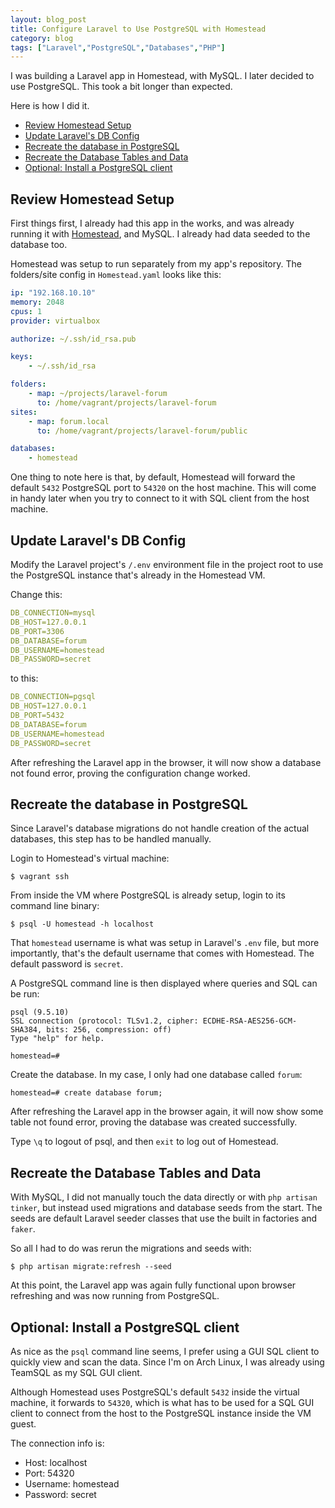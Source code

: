 ```yaml
---
layout: blog_post
title: Configure Laravel to Use PostgreSQL with Homestead
category: blog
tags: ["Laravel","PostgreSQL","Databases","PHP"]
---
```


I was building a Laravel app in Homestead, with MySQL. I later decided to use PostgreSQL. This took a bit longer than expected. 

Here is how I did it.

- [Review Homestead Setup](#review-homestead-setup)
- [Update Laravel's DB Config](#update-laravels-db-config)
- [Recreate the database in PostgreSQL](#recreate-the-database-in-postgresql)
- [Recreate the Database Tables and Data](#recreate-the-database-tables-and-data)
- [Optional: Install a PostgreSQL client](#optional-install-a-postgresql-client)

<a name="review-homestead"></a>

## Review Homestead Setup

First things first, I already had this app in the works, and was already running it with [Homestead](https://laravel.com/docs/5.6/homestead), and MySQL. I already had data seeded to the database too.

Homestead was setup to run separately from my app's repository. The folders/site config in `Homestead.yaml` looks like this:

```yaml
ip: "192.168.10.10"
memory: 2048
cpus: 1
provider: virtualbox

authorize: ~/.ssh/id_rsa.pub

keys:
    - ~/.ssh/id_rsa

folders:
    - map: ~/projects/laravel-forum
      to: /home/vagrant/projects/laravel-forum
sites:
    - map: forum.local
      to: /home/vagrant/projects/laravel-forum/public

databases:
    - homestead
```

One thing to note here is that, by default, Homestead will forward the default `5432` PostgreSQL port to `54320` on the host machine. This will come in handy later when you try to connect to it with SQL client from the host machine.

<a name="update-config"></a>

## Update Laravel's DB Config

Modify the Laravel project's `/.env` environment file in the project root to use the PostgreSQL instance that's already in the Homestead VM.

Change this:

```yaml
DB_CONNECTION=mysql
DB_HOST=127.0.0.1
DB_PORT=3306
DB_DATABASE=forum
DB_USERNAME=homestead
DB_PASSWORD=secret
```

to this:

```yaml
DB_CONNECTION=pgsql
DB_HOST=127.0.0.1
DB_PORT=5432
DB_DATABASE=forum
DB_USERNAME=homestead
DB_PASSWORD=secret
```

After refreshing the Laravel app in the browser, it will now show a database not found error, proving the configuration change worked.

<a name="recreate-database"></a>

## Recreate the database in PostgreSQL

Since Laravel's database migrations do not handle creation of the actual databases, this step has to be handled manually.

Login to Homestead's virtual machine:

```shell
$ vagrant ssh
```

From inside the VM where PostgreSQL is already setup, login to its command line binary:

```shell
$ psql -U homestead -h localhost
```

That `homestead` username is what was setup in Laravel's `.env` file, but more importantly, that's the default username that comes with Homestead. The default password is `secret`.

A PostgreSQL command line is then displayed where queries and SQL can be run:

```shell
psql (9.5.10)
SSL connection (protocol: TLSv1.2, cipher: ECDHE-RSA-AES256-GCM-SHA384, bits: 256, compression: off)
Type "help" for help.

homestead=#
```

Create the database. In my case, I only had one database called `forum`:

```shell
homestead=# create database forum;
```

After refreshing the Laravel app in the browser again, it will now show some table not found error, proving the database was created successfully.

Type `\q` to logout of psql, and then `exit` to log out of Homestead.

<a name="recreate-data"></a>

## Recreate the Database Tables and Data

With MySQL, I did not manually touch the data directly or with `php artisan tinker`, but instead used migrations and database seeds from the start. The seeds are default Laravel seeder classes that use the built in factories and `faker`.

So all I had to do was rerun the migrations and seeds with:

```shell
$ php artisan migrate:refresh --seed
```

At this point, the Laravel app was again fully functional upon browser refreshing and was now running from PostgreSQL.

<a name="install-client"></a>

## Optional: Install a PostgreSQL client

As nice as the `psql` command line seems, I prefer using a GUI SQL client to quickly view and scan the data. Since I'm on Arch Linux, I was already using TeamSQL as my SQL GUI client.

Although Homestead uses PostgreSQL's default `5432` inside the virtual machine, it forwards to `54320`, which is what has to be used for a SQL GUI client to connect from the host to the PostgreSQL instance inside the VM guest.

The connection info is:

- Host: localhost
- Port: 54320
- Username: homestead
- Password: secret